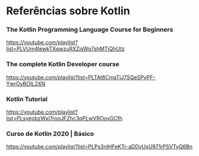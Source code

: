 # Referências sobre Kotlin

### The Kotlin Programming Language Course for Beginners

https://youtube.com/playlist?list=PLVUm4IewkTXqwzuRXZisWg7shMTiQhUtz

### The complete Kotlin Developer course

https://youtube.com/playlist?list=PLTAt6CmaTiJ7SQeSPyPF-YwrOyBOIL2XN

### Kotlin Tutorial

https://youtube.com/playlist?list=PLsyeobzWxl7rooJFZhc3qPLwVROovGCfh

### Curso de Kotlin 2020 | Básico

https://youtube.com/playlist?list=PLPs3nlHFeKTr-aDDvUxU971rPSVTyQ6Bn
